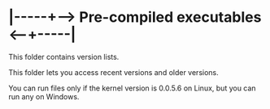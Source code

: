 # |-----+--> Pre-compiled executables <--+-----|

This folder contains version lists.

This folder lets you access recent versions and older versions.

You can run files only if the kernel version is 0.0.5.6 on Linux, but you can run any on Windows.